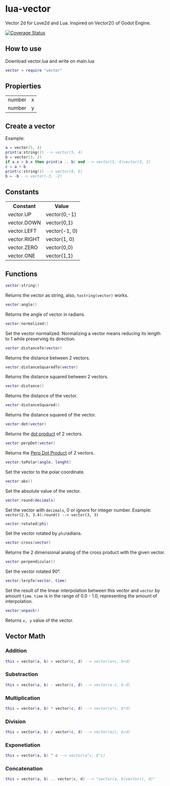 # lua-vector

Vector 2d for Love2d and Lua. Inspired on Vector2() of Godot Engine.

[![Coverage Status](https://coveralls.io/repos/github/DeybisMelendez/lua-vector/badge.svg?branch=master)](https://coveralls.io/github/DeybisMelendez/lua-vector?branch=master)

## How to use

Download vector.lua and write on main.lua

```lua
vector = require "vector"
```

## Propierties

<table>
  <tr>
    <td>number</td>
    <td>x</td>
  </tr>
  <tr>
    <td>number</td>
    <td>y</td>
  </tr>
</table>

## Create a vector

Example:
```lua
a = vector(5, 4)
print(a:string()) --> vector(5, 4)
b = vector(3, 2)
if a.x > b.x then print(a .. b) end --> vector(5, 4)vector(3, 2)
c = a + b
print(c:string()) --> vector(8, 6)
b = -b --> vector(-3, -2)
```

## Constants

<table>
  <tr>
    <th>Constant</th>
    <th>Value</th>
  </tr>
  <tr>
    <td>vector.UP</td>
    <td>vector(0,-1)</td>
  </tr>
  <tr>
    <td>vector.DOWN</td>
    <td>vector(0,1)</td>
  </tr>
  <tr>
    <td>vector.LEFT</td>
    <td>vector(-1, 0)</td>
  </tr>
  <tr>
    <td>vector.RIGHT</td>
    <td>vector(1, 0)</td>
  </tr>
  <tr>
    <td>vector.ZERO</td>
    <td>vector(0,0)</td>
  </tr>
   <tr>
    <td>vector.ONE</td>
    <td>vector(1,1)</td>
  </tr>
</table>

## Functions

```lua
vector:string()
```
Returns the vector as string, also, `tostring(vector)` works.

```lua
vector:angle()
```
Returns the angle of vector in radians.

```lua
vector:normalized()
```
Set the vector normalized. Normalizing a vector means reducing its length to 1 while preserving its direction.

```lua
vector:distanceTo(vector)
```
Returns the distance between 2 vectors.

```lua
vector:distanceSquaredTo(vector)
```
Returns the distance squared between 2 vectors.

```lua
vector:distance()
```
Returns the distance of the vector.

```lua
vector:distanceSquared()
```
Returns the distance squared of the vector.

```lua
vector:dot(vector)
```
Returns the [dot product](https://en.wikipedia.org/wiki/Dot_product) of 2 vectors.

```lua
vector:perpDot(vector)
```
Returns the [Perp Dot Product](http://mathworld.wolfram.com/PerpDotProduct.html) of 2 vectors.

```lua
vector:toPolar(angle, lenght)
```
Set the vector to the polar coordinate.

```lua
vector:abs()
```
Set the absolute value of the vector.

```lua
vector:round(decimals)
```
Set the vector with `decimals`, 0 or ignore for integer number. Example: `vector(2.5, 3.4):round() --> vector(3, 3)`

```lua
vector:rotated(phi)
```
Set the vector rotated by `phi`radians.

```lua
vector:cross(vector)
```
Returns the 2 dimensional analog of the cross product with the given vector.

```lua
vector:perpendicular()
```
Set the vector rotated 90°.

```lua
vector:lerpTo(vector, time)
```
Set the result of the linear interpolation between this vector and `vector` by amount `time`. `time` is in the range of 0.0 - 1.0, representing the amount of interpolation.

```lua
vector:unpack()
```
Returns `x, y` value of the vector.

## Vector Math

### Addition

```lua
this = vector(a, b) + vector(c, d) --> vector(a+c, b+d)
```

### Substraction

```lua
this = vector(a, b) - vector(c, d) --> vector(a-c, b-d)
```

### Multiplication

```lua
this = vector(a, b) * vector(c, d) --> vector(a*c, b*d)
```

### Division

```lua
this = vector(a, b) / vector(c, d) --> vector(a/c, b/d)
```
### Exponetiation

```lua
this = vector(a, b) ^ c --> vector(a^c, b^c)
```

### Concatenation

```lua
this = vector(a, b) .. vector(c, d) --> "vector(a, b)vector(c, d)"
```

